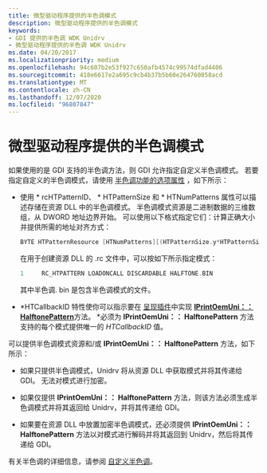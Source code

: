 ```yaml
---
title: 微型驱动程序提供的半色调模式
description: 微型驱动程序提供的半色调模式
keywords:
- GDI 提供的半色调 WDK Unidrv
- 微型驱动程序提供的半色调 WDK Unidrv
ms.date: 04/20/2017
ms.localizationpriority: medium
ms.openlocfilehash: 94c607b2e53f927c650afb4574c99574dfad4406
ms.sourcegitcommit: 418e6617e2a695c9cb4b37b5b60e264760858acd
ms.translationtype: MT
ms.contentlocale: zh-CN
ms.lasthandoff: 12/07/2020
ms.locfileid: "96807847"
---
```

# <a name="minidriver-supplied-halftone-patterns"></a>微型驱动程序提供的半色调模式





如果使用的是 GDI 支持的半色调方法，则 GDI 允许指定自定义半色调模式。 若要指定自定义的半色调模式，请使用 [半色调功能的选项属性](option-attributes-for-the-halftone-feature.md) ，如下所示：

-   使用 \* rcHTPatternID、 \* HTPatternSize 和 \* HTNumPatterns 属性可以描述存储在资源 DLL 中的半色调模式。 半色调模式资源是二进制数据的三维数组，从 DWORD 地址边界开始。 可以使用以下格式指定它们：计算正确大小并提供所需的地址对齐方式：

    ```cpp
    BYTE HTPatternResource [HTNumPatterns][(HTPatternSize.y*HTPatternSize.x+3) & ~3];
    ```

    在用于创建资源 DLL 的 .rc 文件中，可以按如下所示指定模式：

    ```cpp
    1     RC_HTPATTERN LOADONCALL DISCARDABLE HALFTONE.BIN
    ```

    其中半色调. bin 是包含半色调模式的文件。

-   \*HTCallbackID 特性使你可以指示要在 [呈现插件](rendering-plug-ins.md)中实现 [**IPrintOemUni：： HalftonePattern**](/windows-hardware/drivers/ddi/prcomoem/nf-prcomoem-iprintoemuni-halftonepattern)方法。 \*必须为 **IPrintOemUni：： HalftonePattern** 方法支持的每个模式提供唯一的 *_HTCallbackID_* 值。

可以提供半色调模式资源和/或 **IPrintOemUni：： HalftonePattern** 方法，如下所示：

-   如果只提供半色调模式，Unidrv 将从资源 DLL 中获取模式并将其传递给 GDI。 无法对模式进行加密。

-   如果仅提供 **IPrintOemUni：： HalftonePattern** 方法，则该方法必须生成半色调模式并将其返回给 Unidrv，并将其传递给 GDI。

-   如果要在资源 DLL 中放置加密半色调模式，还必须提供 **IPrintOemUni：： HalftonePattern** 方法以对模式进行解码并将其返回到 Unidrv，然后将其传递给 GDI。

有关半色调的详细信息，请参阅 [自定义半色调](customized-halftoning.md)。

 

